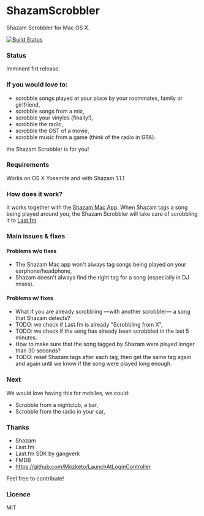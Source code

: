 ShazamScrobbler
=================

Shazam Scrobbler for Mac OS X.

[![Build Status](https://travis-ci.org/stephanebruckert/ShazamScrobbler.svg?branch=master)](https://travis-ci.org/stephanebruckert/ShazamScrobbler)

### Status

Imminent firt release.

### If you would love to:

 - scrobble songs played at your place by your roommates, family or girlfriend,
 - scrobble songs from a mix,
 - scrobble your vinyles (finally!),
 - scrobble the radio,
 - scrobble the OST of a movie,
 - scrobble music from a game (think of the radio in GTA).
 
the Shazam Scrobbler is for you!

### Requirements

Works on OS X Yosemite and with Shazam 1.1.1

### How does it work?

It works together with the [Shazam Mac App](https://itunes.apple.com/us/app/shazam/id897118787?mt=12). When Shazam tags a song being played around you, the Shazam Scrobbler will take care of scrobbling it to [Last.fm](http://last.fm).

### Main issues & fixes

#### Problems w/o fixes

- The Shazam Mac app won't always tag songs being played on your earphone/headphone,
- Shazam doesn't always find the right tag for a song (especially in DJ mixes).

#### Problems w/ fixes

- What if you are already scrobbling —with another scrobbler— a song that Shazam detects?
 - TODO: we check if Last.fm is already "Scrobbling from X",
 - TODO: we check if the song has already been scrobbled in the last 5 minutes.
- How to make sure that the song tagged by Shazam were played longer than 30 seconds?
 - TODO: reset Shazam tags after each tag, then get the same tag again and again until we know if the song were played long enough.
 
### Next

We would love having this for mobiles, we could:
- Scrobble from a nightclub, a bar,
- Scrobble from the radio in your car,

### Thanks

 - Shazam
 - Last.fm
 - Last.fm SDK by gangverk
 - FMDB
 - https://github.com/Mozketo/LaunchAtLoginController

 Feel free to contribute!

### Licence

MIT